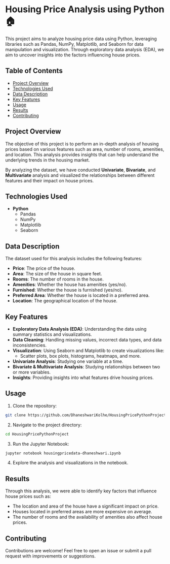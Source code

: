 
# Housing Price Analysis using Python 🏠

This project aims to analyze housing price data using Python, leveraging libraries such as Pandas, NumPy, Matplotlib, and Seaborn for data manipulation and visualization. Through exploratory data analysis (EDA), we aim to uncover insights into the factors influencing house prices.

## Table of Contents

- [Project Overview](#project-overview)
- [Technologies Used](#technologies-used)
- [Data Description](#data-description)
- [Key Features](#key-features)
- [Usage](#usage)
- [Results](#results)
- [Contributing](#contributing)

## Project Overview

The objective of this project is to perform an in-depth analysis of housing prices based on various features such as area, number of rooms, amenities, and location. This analysis provides insights that can help understand the underlying trends in the housing market.

By analyzing the dataset, we have conducted **Univariate**, **Bivariate**, and **Multivariate** analysis and visualized the relationships between different features and their impact on house prices.

## Technologies Used

- **Python**
  - Pandas
  - NumPy
  - Matplotlib
  - Seaborn

## Data Description

The dataset used for this analysis includes the following features:

- **Price**: The price of the house.
- **Area**: The size of the house in square feet.
- **Rooms**: The number of rooms in the house.
- **Amenities**: Whether the house has amenities (yes/no).
- **Furnished**: Whether the house is furnished (yes/no).
- **Preferred Area**: Whether the house is located in a preferred area.
- **Location**: The geographical location of the house.

## Key Features

- **Exploratory Data Analysis (EDA)**: Understanding the data using summary statistics and visualizations.
- **Data Cleaning**: Handling missing values, incorrect data types, and data inconsistencies.
- **Visualization**: Using Seaborn and Matplotlib to create visualizations like:
  - Scatter plots, box plots, histograms, heatmaps, and more.
- **Univariate Analysis**: Studying one variable at a time.
- **Bivariate & Multivariate Analysis**: Studying relationships between two or more variables.
- **Insights**: Providing insights into what features drive housing prices.


## Usage

1. Clone the repository:

```bash
git clone https://github.com/DhaneshwariKolhe/HousingPricePythonProject.git
```

2. Navigate to the project directory:

```bash
cd HousingPricePythonProject
```

3. Run the Jupyter Notebook:

```bash
jupyter notebook housingpricedata-dhaneshwari.ipynb
```

4. Explore the analysis and visualizations in the notebook.

## Results

Through this analysis, we were able to identify key factors that influence house prices such as:

- The location and area of the house have a significant impact on price.
- Houses located in preferred areas are more expensive on average.
- The number of rooms and the availability of amenities also affect house prices.

## Contributing

Contributions are welcome! Feel free to open an issue or submit a pull request with improvements or suggestions.


